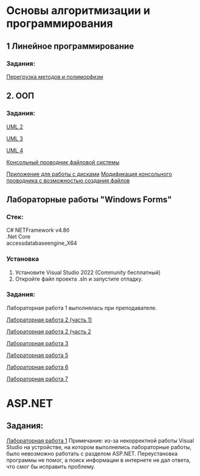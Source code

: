 # Основы алгоритмизации и программирования
## 1 Линейное программирование
### Задания:
[Перегрузка методов и полиморфизм](https://github.com/ytyuktyuk/labs2.0/blob/3c7ac472bd6e8035b22340bf376dbeb724c2b5f2/%D0%9F%D0%B5%D1%80%D0%B5%D0%B3%D1%80%D1%83%D0%B7%D0%BA%D0%B0%20%D0%BC%D0%B5%D1%82%D0%BE%D0%B4%D0%BE%D0%B2%20%D0%B8%20%D0%BF%D0%BE%D0%BB%D0%B8%D1%84%D0%BE%D1%80%D1%84%D0%B8%D0%B7%D0%BC)

## 2. ООП
### Задания:
[UML 2](https://github.com/ytyuktyuk/labs2.0/blob/7a85dfe241a4ea45fd4db047e3492ff529a9367e/UML%202.docx)

[UML 3](https://github.com/ytyuktyuk/labs2.0/blob/7a85dfe241a4ea45fd4db047e3492ff529a9367e/UML%203.docx)

[UML 4](https://github.com/ytyuktyuk/labs2.0/blob/7a85dfe241a4ea45fd4db047e3492ff529a9367e/UML%204.docx)

[Консольный проводник файловой системы](https://github.com/ytyuktyuk/labs2.0/blob/7a85dfe241a4ea45fd4db047e3492ff529a9367e/%D0%9F%D1%80%D0%BE%D0%B2%D0%BE%D0%B4%D0%BD%D0%B8%D0%BA%20%D1%84%D0%B0%D0%B9%D0%BB%D0%BE%D0%B2%D0%BE%D0%B9%20%D1%81%D0%B8%D1%81%D1%82%D0%B5%D0%BC%D1%8B.cs)

[Приложение для работы с дисками](https://github.com/ytyuktyuk/labs2.0/blob/7a85dfe241a4ea45fd4db047e3492ff529a9367e/%D0%B4%D0%B8%D1%81%D0%BA%D0%B8.cs)
[Модификация консольного проводника с возможностью создания файлов](https://github.com/ytyuktyuk/labs2.0/blob/7a85dfe241a4ea45fd4db047e3492ff529a9367e/%D0%9C%D0%BE%D0%B4%D0%B8%D1%84%D0%B8%D0%BA%D0%B0%D1%86%D0%B8%D1%8F_%D0%BA%D0%BE%D0%BD%D1%81%D0%BE%D0%BB%D1%8C%D0%BD%D0%BE%D0%B3%D0%BE_%D0%BF%D1%80%D0%BE%D0%B2%D0%BE%D0%B4%D0%BD%D0%B8%D0%BA%D0%B0_%D1%81_%D0%B2%D0%BE%D0%B7%D0%BC%D0%BE%D0%B6%D0%BD%D0%BE%D1%81%D1%82%D1%8C%D1%8E_%D1%81%D0%BE%D0%B7%D0%B4%D0%B0%D0%BD%D0%B8%D1%8F_%D1%84%D0%B0%D0%B9%D0%BB%D0%BE%D0%B2.cs)

## Лабораторные работы "Windows Forms"
### Стек:
C# NETFramework v4.8б
<br>.Net Core
<br>accessdatabaseengine_X64
### Установка
1. Установите Visual Studio 2022 (Community бесплатный)
2. Откройте файл проекта .sln и запустите отладку.
### Задания:
Лабораторная работа 1 выполнялась при преподавателе.

[Лабораторная работа 2 (часть 1)](https://github.com/ytyuktyuk/labs2.0/blob/7a85dfe241a4ea45fd4db047e3492ff529a9367e/WinQuestion.sln)

[Лабораторная работа 2 (часть 2](https://github.com/ytyuktyuk/labs2.0/blob/7a85dfe241a4ea45fd4db047e3492ff529a9367e/MdiApplication.sln)

[Лабораторная работа 3](https://github.com/ytyuktyuk/labs2.0/blob/7a85dfe241a4ea45fd4db047e3492ff529a9367e/WinTimer1.sln)

[Лабораторная работа 5](https://github.com/ytyuktyuk/labs2.0/blob/7a85dfe241a4ea45fd4db047e3492ff529a9367e/Lab5.sln)

[Лабораторная работа 6](https://github.com/ytyuktyuk/labs2.0/blob/7a85dfe241a4ea45fd4db047e3492ff529a9367e/Lab6.sln)

[Лабораторная работа 7](https://github.com/ytyuktyuk/labs2.0/blob/7a85dfe241a4ea45fd4db047e3492ff529a9367e/Lab7.sln)

# ASP.NET
## Задания:
[Лабораторная работа 1](https://github.com/ytyuktyuk/labs2.0/blob/7a85dfe241a4ea45fd4db047e3492ff529a9367e/asp1.2.sln)
Примечание: из-за некорректной работы Visual Studio на устройстве, на котором выполнялись лабораторные работы, было невозможно работать с разделом ASP.NET. Переустановка программы не помог, а поиск информации в интернете не дал ответа, что смог бы исправить проблему.

